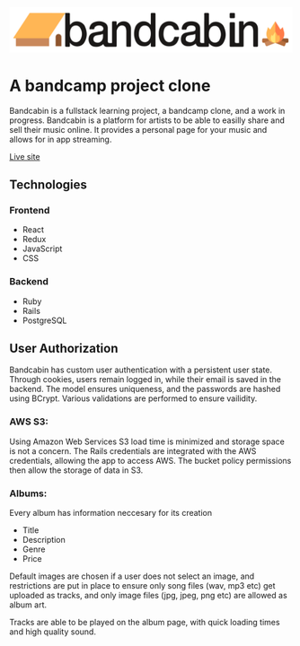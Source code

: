 ![bandcabin logo](./app/assets/images/bclogo.png)
# A bandcamp project clone
Bandcabin is a fullstack learning project, a bandcamp clone, and a work in progress. Bandcabin is a platform for artists to be able to easilly share and sell their music online. It provides a personal page for your music and allows for in app streaming.

[Live site](https://bandcabin.herokuapp.com/#/)

## Technologies

### Frontend

  * React
  * Redux
  * JavaScript
  * CSS

### Backend

  * Ruby
  * Rails
  * PostgreSQL

## User Authorization
Bandcabin has custom user authentication with a persistent user state.  Through cookies, users remain logged in, while their email is saved in the backend.  The model ensures uniqueness, and the passwords are hashed using BCrypt.  Various validations are performed to ensure vailidity.

### AWS S3:

Using Amazon Web Services S3 load time is minimized and storage space is not a concern. The Rails credentials are integrated with the AWS credentials, allowing the app to access AWS. The bucket policy permissions then allow the storage of data in S3.

### Albums:

Every album has information neccesary for its creation
* Title 
* Description
* Genre
* Price

Default images are chosen if a user does not select an image, and restrictions are put in place to ensure only song files (wav, mp3 etc) get uploaded as tracks, and only image files (jpg, jpeg, png etc) are allowed as album art.

Tracks are able to be played on the album page, with quick loading times and high quality sound.  
